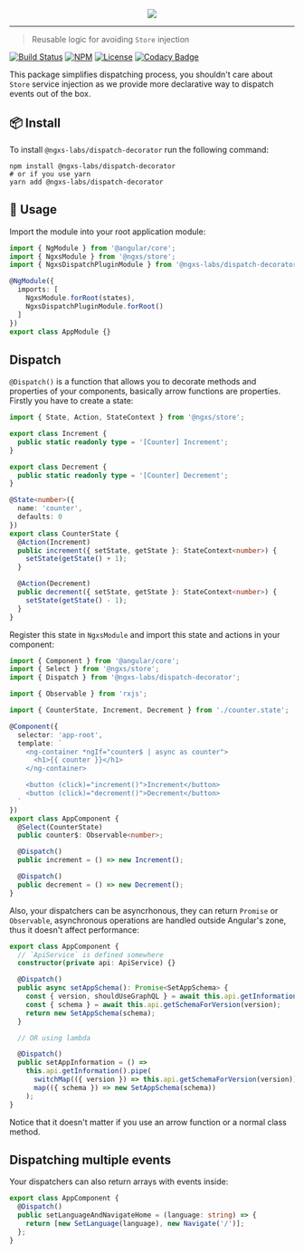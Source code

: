 <p align="center">
    <img src="https://raw.githubusercontent.com/ngxs-labs/dispatch-decorator/master/docs/assets/logo.png">
</p>

---

> Reusable logic for avoiding `Store` injection

[![Build Status](https://travis-ci.org/ngxs-labs/dispatch-decorator.svg?branch=master)](https://travis-ci.org/ngxs-labs/dispatch-decorator)
[![NPM](https://badge.fury.io/js/%40ngxs-labs%2Fdispatch-decorator.svg)](https://www.npmjs.com/package/@ngxs-labs/dispatch-decorator)
[![License](https://img.shields.io/badge/License-MIT-green.svg)](https://github.com/ngxs-labs/dispatch-decorator/blob/master/LICENSE)
[![Codacy Badge](https://api.codacy.com/project/badge/Grade/610c73ab99434bf9807c080e7feb8b85)](https://www.codacy.com/app/arturovt/dispatch-decorator?utm_source=github.com&amp;utm_medium=referral&amp;utm_content=ngxs-labs/dispatch-decorator&amp;utm_campaign=Badge_Grade)

This package simplifies dispatching process, you shouldn't care about `Store` service injection as we provide more declarative way to dispatch events out of the box.

## 📦 Install

To install `@ngxs-labs/dispatch-decorator` run the following command:

```console
npm install @ngxs-labs/dispatch-decorator
# or if you use yarn
yarn add @ngxs-labs/dispatch-decorator
```

## 🔨 Usage

Import the module into your root application module:

```typescript
import { NgModule } from '@angular/core';
import { NgxsModule } from '@ngxs/store';
import { NgxsDispatchPluginModule } from '@ngxs-labs/dispatch-decorator';

@NgModule({
  imports: [
    NgxsModule.forRoot(states),
    NgxsDispatchPluginModule.forRoot()
  ]
})
export class AppModule {}
```

## Dispatch

`@Dispatch()` is a function that allows you to decorate methods and properties of your components, basically arrow functions are properties. Firstly you have to create a state:

```typescript
import { State, Action, StateContext } from '@ngxs/store';

export class Increment {
  public static readonly type = '[Counter] Increment';
}

export class Decrement {
  public static readonly type = '[Counter] Decrement';
}

@State<number>({
  name: 'counter',
  defaults: 0
})
export class CounterState {
  @Action(Increment)
  public increment({ setState, getState }: StateContext<number>) {
    setState(getState() + 1);
  }

  @Action(Decrement)
  public decrement({ setState, getState }: StateContext<number>) {
    setState(getState() - 1);
  }
}
```

Register this state in `NgxsModule` and import this state and actions in your component:

```typescript
import { Component } from '@angular/core';
import { Select } from '@ngxs/store';
import { Dispatch } from '@ngxs-labs/dispatch-decorator';

import { Observable } from 'rxjs';

import { CounterState, Increment, Decrement } from './counter.state';

@Component({
  selector: 'app-root',
  template: `
    <ng-container *ngIf="counter$ | async as counter">
      <h1>{{ counter }}</h1>
    </ng-container>

    <button (click)="increment()">Increment</button>
    <button (click)="decrement()">Decrement</button>
  `
})
export class AppComponent {
  @Select(CounterState)
  public counter$: Observable<number>;

  @Dispatch()
  public increment = () => new Increment();

  @Dispatch()
  public decrement = () => new Decrement();
}
```

Also, your dispatchers can be asyncrhonous, they can return `Promise` or `Observable`, asynchronous operations are handled outside Angular's zone, thus it doesn't affect performance:

```typescript
export class AppComponent {
  // `ApiService` is defined somewhere
  constructor(private api: ApiService) {}

  @Dispatch()
  public async setAppSchema(): Promise<SetAppSchema> {
    const { version, shouldUseGraphQL } = await this.api.getInformation();
    const { schema } = await this.api.getSchemaForVersion(version);
    return new SetAppSchema(schema);
  }

  // OR using lambda

  @Dispatch()
  public setAppInformation = () =>
    this.api.getInformation().pipe(
      switchMap(({ version }) => this.api.getSchemaForVersion(version)),
      map(({ schema }) => new SetAppSchema(schema))
    );
}
```

Notice that it doesn't matter if you use an arrow function or a normal class method.

## Dispatching multiple events

Your dispatchers can also return arrays with events inside:

```typescript
export class AppComponent {
  @Dispatch()
  public setLanguageAndNavigateHome = (language: string) => {
    return [new SetLanguage(language), new Navigate('/')];
  };
}
```
